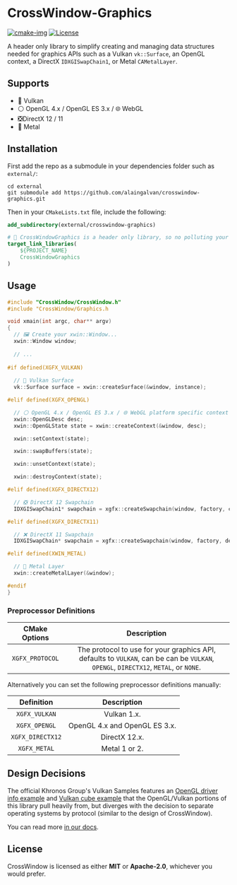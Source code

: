 # CrossWindow-Graphics

[![cmake-img]][cmake-url]
[![License][license-img]][license-url]

A header only library to simplify creating and managing data structures needed for graphics APIs such as a Vulkan `vk::Surface`, an OpenGL context, a DirectX `IDXGISwapChain1`, or Metal `CAMetalLayer`.

## Supports

 - 🌋 Vulkan
 - ⚪ OpenGL 4.x / OpenGL ES 3.x / 🌐 WebGL
 - ❎DirectX 12 / 11
 - 🤖 Metal

## Installation

First add the repo as a submodule in your dependencies folder such as `external/`:

```
cd external
git submodule add https://github.com/alaingalvan/crosswindow-graphics.git
```

Then in your `CMakeLists.txt` file, include the following:

```cmake
add_subdirectory(external/crosswindow-graphics)

# 🤯 CrossWindowGraphics is a header only library, so no polluting your project list.
target_link_libraries(
    ${PROJECT_NAME}
    CrossWindowGraphics
)
```

## Usage

```cpp
#include "CrossWindow/CrossWindow.h"
#include "CrossWindow/Graphics.h

void xmain(int argc, char** argv)
{
  // 🖼️ Create your xwin::Window...
  xwin::Window window;
  
  // ...
  
#if defined(XGFX_VULKAN)
  
  // 🌋 Vulkan Surface
  vk::Surface surface = xwin::createSurface(&window, instance);

#elif defined(XGFX_OPENGL)

  // ⚪ OpenGL 4.x / OpenGL ES 3.x / 🌐 WebGL platform specific context data
  xwin::OpenGLDesc desc;
  xwin::OpenGLState state = xwin::createContext(&window, desc);

  xwin::setContext(state);

  xwin::swapBuffers(state);

  xwin::unsetContext(state);

  xwin::destroyContext(state);

#elif defined(XGFX_DIRECTX12)

  // ❎ DirectX 12 Swapchain
  IDXGISwapChain1* swapchain = xgfx::createSwapchain(window, factory, commandQueue, &swapchainDesc);

#elif defined(XGFX_DIRECTX11)

  // ❌ DirectX 11 Swapchain
  IDXGISwapChain* swapchain = xgfx::createSwapchain(window, factory, device, &swapchainDesc);

#elif defined(XWIN_METAL)

  // 🤖 Metal Layer
  xwin::createMetalLayer(&window);

#endif
}

```

### Preprocessor Definitions

| CMake Options | Description |
|:-------------:|:-----------:|
| `XGFX_PROTOCOL` | The protocol to use for your graphics API, defaults to `VULKAN`, can be can be `VULKAN`, `OPENGL`, `DIRECTX12`, `METAL`, or `NONE`. |

Alternatively you can set the following preprocessor definitions manually:

| Definition | Description |
|:-------------:|:-----------:|
| `XGFX_VULKAN` |  Vulkan 1.x. |
| `XGFX_OPENGL` |  OpenGL 4.x and OpenGL ES 3.x. |
| `XGFX_DIRECTX12` | DirectX 12.x. |
| `XGFX_METAL` | Metal 1 or 2. |

## Design Decisions

The official Khronos Group's Vulkan Samples features an [OpenGL driver info example](https://github.com/KhronosGroup/Vulkan-Samples/blob/master/samples/apps/driverinfo/driverinfo_opengl.c) and [Vulkan cube example](https://github.com/KhronosGroup/Vulkan-LoaderAndValidationLayers/blob/master/demos/cube.c) that the OpenGL/Vulkan portions of this library pull heavily from, but diverges with the decision to separate operating systems by protocol (similar to the design of CrossWindow).

You can read more [in our docs](docs/design-decisions.md).

## License

CrossWindow is licensed as either **MIT** or **Apache-2.0**, whichever you would prefer.

[cmake-img]: https://img.shields.io/badge/cmake-3.6-1f9948.svg?style=flat-square
[cmake-url]: https://cmake.org/
[license-img]: https://img.shields.io/:license-mit-blue.svg?style=flat-square
[license-url]: https://opensource.org/licenses/MIT